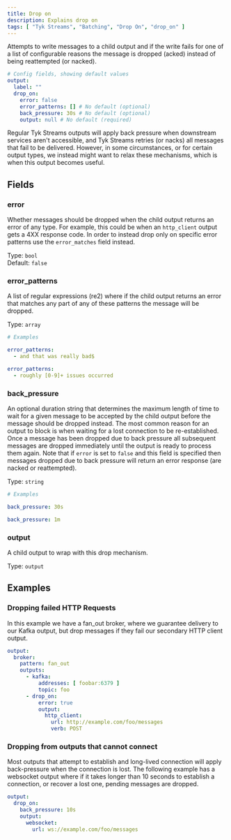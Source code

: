 ```yaml
---
title: Drop on
description: Explains drop on
tags: [ "Tyk Streams", "Batching", "Drop On", "drop_on" ]
---
```


Attempts to write messages to a child output and if the write fails for one of a list of configurable reasons the message is dropped (acked) instead of being reattempted (or nacked).

```yml
# Config fields, showing default values
output:
  label: ""
  drop_on:
    error: false
    error_patterns: [] # No default (optional)
    back_pressure: 30s # No default (optional)
    output: null # No default (required)
```

Regular Tyk Streams outputs will apply back pressure when downstream services aren't accessible, and Tyk Streams retries (or nacks) all messages that fail to be delivered. However, in some circumstances, or for certain output types, we instead might want to relax these mechanisms, which is when this output becomes useful.

## Fields

### error

Whether messages should be dropped when the child output returns an error of any type. For example, this could be when an `http_client` output gets a 4XX response code. In order to instead drop only on specific error patterns use the `error_matches` field instead.


Type: `bool`  
Default: `false`  

### error_patterns

A list of regular expressions (re2) where if the child output returns an error that matches any part of any of these patterns the message will be dropped.


Type: `array`  

```yml
# Examples

error_patterns:
  - and that was really bad$

error_patterns:
  - roughly [0-9]+ issues occurred
```

### back_pressure

An optional duration string that determines the maximum length of time to wait for a given message to be accepted by the child output before the message should be dropped instead. The most common reason for an output to block is when waiting for a lost connection to be re-established. Once a message has been dropped due to back pressure all subsequent messages are dropped immediately until the output is ready to process them again. Note that if `error` is set to `false` and this field is specified then messages dropped due to back pressure will return an error response (are nacked or reattempted).


Type: `string`  

```yml
# Examples

back_pressure: 30s

back_pressure: 1m
```

### output

A child output to wrap with this drop mechanism.


Type: `output`  

## Examples

### Dropping failed HTTP Requests

In this example we have a fan_out broker, where we guarantee delivery to our Kafka output, but drop messages if they fail our secondary HTTP client output.

```yaml
output:
  broker:
    pattern: fan_out
    outputs:
      - kafka:
          addresses: [ foobar:6379 ]
          topic: foo
      - drop_on:
          error: true
          output:
            http_client:
              url: http://example.com/foo/messages
              verb: POST
```

### Dropping from outputs that cannot connect

Most outputs that attempt to establish and long-lived connection will apply back-pressure when the connection is lost. The following example has a websocket output where if it takes longer than 10 seconds to establish a connection, or recover a lost one, pending messages are dropped.

```yaml
output:
  drop_on:
    back_pressure: 10s
    output:
      websocket:
        url: ws://example.com/foo/messages
```
